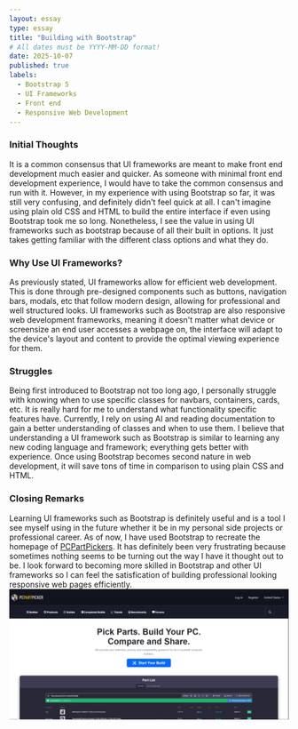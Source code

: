 ```yaml
---
layout: essay
type: essay
title: "Building with Bootstrap"
# All dates must be YYYY-MM-DD format!
date: 2025-10-07
published: true
labels:
  - Bootstrap 5
  - UI Frameworks
  - Front end
  - Responsive Web Development
---
```

<!-- UI Frameworks are not simple. In fact, they can be almost as complicated to learn as a new programming language. Given that, why bother to use something like Bootstrap 5? What does one get in return for the investment of time and frustration? Why not just use raw HTML and CSS? Are the software engineering benefits of UI frameworks?

For this assignment, create an engaging and informative essay about UI Frameworks. You might want to discuss some of the issues raised above, as well as your own personal experience with Bootstrap 5. Or perhaps you’ve also used another framework such as Semantic UI. In that case, it might be interesting to read your perspective on a comparison of the two.

This essay is tailor made to include an image of a web page built with a UI framework (or even a comparison of web pages built with and without a UI framework).

Feel free to go in another direction entirely, as long as you are discussing UI Frameworks, and as long as the result is interesting, informative, and insightful. Write for the world! -->

<h3>Initial Thoughts</h3>
It is a common consensus that UI frameworks are meant to make front end development much easier and quicker. As someone with minimal front end development experience, I would have to take the common consensus and run with it. However, in my experience with using Bootstrap so far, it was still very confusing, and definitely didn't feel quick at all. I can't imagine using plain old CSS and HTML to build the entire interface if even using Bootstrap took me so long. Nonetheless, I see the value in using UI frameworks such as bootstrap because of all their built in options. It just takes getting familiar with the different class options and what they do.

<h3>Why Use UI Frameworks?</h3>
As previously stated, UI frameworks allow for efficient web development. This is done through pre-designed components such as buttons, navigation bars, modals, etc that follow modern design, allowing for professional and well structured looks. UI frameworks such as Bootstrap are also responsive web development frameworks, meaning it doesn't matter what device or screensize an end user accesses a webpage on, the interface will adapt to the device's layout and content to provide the optimal viewing experience for them.  

<h3>Struggles</h3>
Being first introduced to Bootstrap not too long ago, I personally struggle with knowing when to use specific classes for navbars, containers, cards, etc. It is really hard for me to understand what functionality specific features have. Currently, I rely on using AI and reading documentation to gain a better understanding of classes and when to use them. I believe that understanding a UI framework such as Bootstrap is similar to learning any new coding language and framework; everything gets better with experience. Once using Bootstrap becomes second nature in web development, it will save tons of time in comparison to using plain CSS and HTML.

<h3>Closing Remarks</h3>
Learning UI frameworks such as Bootstrap is definitely useful and is a tool I see myself using in the future whether it be in my personal side projects or professional career. As of now, I have used Bootstrap to recreate the homepage of <a href="https://pcpartpicker.com/">PCPartPickers</a>. It has definitely been very frustrating because sometimes nothing seems to be turning out the way I have it thought out to be. I look forward to becoming more skilled in Bootstrap and other UI frameworks so I can feel the satisfication of building professional looking responsive web pages efficiently.

<img src="..\img\pcpartpicker.png">
